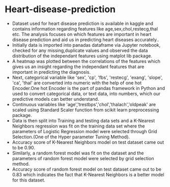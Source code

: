 # Heart-disease-prediction
- Dataset used for heart disease prediction is available in kaggle and contains information regarding features like age,sex,chol,restecg,thal etc. The analysis focuses on which features are important in heart disease prediction and aid us in predicting heart diseases accurately..
- Initially data is imported into panadas dataframe via Jupyter notebook, checked for any missing,duplicate values and observed the data distribution of the independant features using matplot lib package.
- A heatmap was plotted between the correlations of the features which gives us an insight regarding the independant features that are important in predicting the diagnosis. 
- Next, categorical variable like 'sex', 'cp', 'fbs', 'restecg', 'exang', 'slope', 'ca', 'thal' are converted into numeric with the help of one hot Encoder.One hot Encoder is the part of pandas framework in Python and used to convert categorical data, or text data, into numbers, which our predictive models can better understand.
- Continuous variables like 'age','trestbps','chol','thalach','oldpeak' are scaled using Standard Scaler function from scikit learn preprocessing package.
- Data is then split into Training and testing data sets and a K-Nearest Neighbors regression was fit on the training data set where the parameters of Logistic Regression model were selected through Grid Selection.(One of the Hyper parameter Tuning Method).
- Accuracy score of K-Nearest Neighbors model on test dataset came out to be 0.90.
- Similarly, a random forest model was fit on the dataset and the parameters of random forest model were selected by grid selection method.
- Accuracy score of random forest model on test dataset came out to be 0.83 which indicates the fact that K-Nearest Neighbors is a better model for this dataset.
